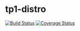 # tp1-distro

[![Build Status](https://travis-ci.com/jian01/tp1-concus.svg?token=tFcmLjoZ6PFesBqLEXNZ&branch=main)](https://travis-ci.com/jian01/tp1-concus)
[![Coverage Status](https://coveralls.io/repos/github/jian01/tp1-concus/badge.svg?branch=main&t=esYVFt&service=github)](https://coveralls.io/github/jian01/tp1-concus?branch=main)
